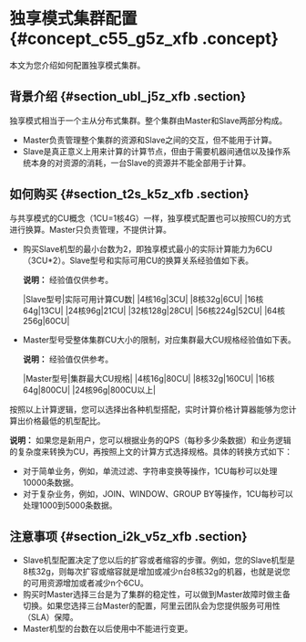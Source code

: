 # 独享模式集群配置 {#concept_c55_g5z_xfb .concept}

本文为您介绍如何配置独享模式集群。

## 背景介绍 {#section_ubl_j5z_xfb .section}

独享模式相当于一个主从分布式集群。整个集群由Master和Slave两部分构成。

-   Master负责管理整个集群的资源和Slave之间的交互，但不能用于计算。
-   Slave是真正意义上用来计算的计算节点，但由于需要机器间通信以及操作系统本身的对资源的消耗，一台Slave的资源并不能全部用于计算。

## 如何购买 {#section_t2s_k5z_xfb .section}

与共享模式的CU概念（1CU=1核4G）一样，独享模式配置也可以按照CU的方式进行换算。Master只负责管理，不提供计算。

-   购买Slave机型的最小台数为2，即独享模式最小的实际计算能力为6CU（3CU\*2）。Slave型号和实际可用CU的换算关系经验值如下表。

    **说明：** 经验值仅供参考。

    |Slave型号|实际可用计算CU数|
    |4核16g|3CU|
    |8核32g|6CU|
    |16核64g|13CU|
    |24核96g|21CU|
    |32核128g|28CU|
    |56核224g|52CU|
    |64核256g|60CU|

-   Master型号受整体集群CU大小的限制，对应集群最大CU规格经验值如下表。

    **说明：** 经验值仅供参考。

    |Master型号|集群最大CU规格|
    |4核16g|80CU|
    |8核32g|160CU|
    |16核64g|800CU|
    |24核96g|800CU以上|


按照以上计算逻辑，您可以选择出各种机型搭配，实时计算价格计算器能够为您计算出价格最低的机型配比。

**说明：** 如果您是新用户，您可以根据业务的QPS（每秒多少条数据）和业务逻辑的复杂度来转换为CU，再按照上文的计算方式选择规格。具体的转换方式如下：

-   对于简单业务，例如，单流过滤、字符串变换等操作，1CU每秒可以处理10000条数据。
-   对于复杂业务，例如，JOIN、WINDOW、GROUP BY等操作，1CU每秒可以处理1000到5000条数据。

## 注意事项 {#section_i2k_v5z_xfb .section}

-   Slave机型配置决定了您以后的扩容或者缩容的步骤。例如，您的Slave机型是8核32g，则每次扩容或缩容就是增加或减少n台8核32g的机器，也就是说您的可用资源增加或者减少n个6CU。
-   购买时Master选择三台是为了集群的稳定性，可以做到Master故障时做主备切换。如果您选择三台Master的配置，阿里云团队会为您提供服务可用性（SLA）保障。
-   Master机型的台数在以后使用中不能进行变更。

